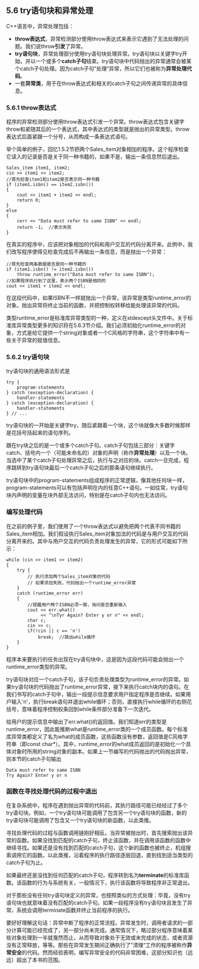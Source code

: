 ## 5.6 try语句块和异常处理
C++语言中，异常处理包括：
- **throw表达式**，异常检测部分使用throw表达式来表示它遇到了无法处理的问题。我们说throw**引发**了异常。
- **try语句块**，异常处理部分使用try语句块处理异常。try语句块以关键字try开始，并以一个或多个**catch子句**结束。try语句块中代码抛出的异常通常会被某个catch子句处理。因为catch子句”处理“异常，所以它们也被称为**异常处理代码**。
- 一套**异常类**，用于在throw表达式和相关的catch子句之间传递异常的具体信息。
  
### 5.6.1 throw表达式
程序的异常检测部分使用throw表达式引发一个异常。throw表达式包含关键字throw和紧随其后的一个表达式，其中表达式的类型就是抛出的异常类型。throw表达式后面紧跟一个分号，从而构成一条表达式语句。

举个简单的例子，回忆1.5.2节把两个Sales_item对象相加的程序。这个程序检查它读入的记录是否是关于同一种书籍的，如果不是，输出一条信息然后退出。
```
Sales_item item1, item2;
cin >> item1 >> item2;
//首先检查item1和item2是否表示同一种书籍
if (item1.isbn() == item2.isbn())
{
    cout << item1 + item2 << endl;
    return 0;
}
else 
{
    cerr << "Data must refer to same ISBN" << endl;
    return -1;  //表示失败
}
```
在真实的程序中，应该把对象相加的代码和用户交互的代码分离开来。此例中，我们改写程序使得见检查完成后不再输出一条信息，而是抛出一个异常：
```
//首先检查两条数据是否是同一种书籍的
if (item1.isbn() != item2.isbn())
    throw runtime_error("Data must refer to same ISBN");
//如果程序执行到了这里，表示两个ISBN是相同的
cout << item1 + item2 << endl;
```
在这段代码中，如果ISBN不一样就抛出一个异常，该异常是类型runtime_error的对象。抛出异常将终止当前的函数，并把控制权转移给能处理该异常的代码。

类型runtime_error是标准库异常类型的一种，定义在stdexcept头文件中。关于标准库异常类型更多的知识将在5.6.3节介绍。我们必须初始化runtime_error的对象，方式是给它提供一个string对象或者一个C风格的字符串，这个字符串中有一些关于异常的赋值信息。

### 5.6.2 try语句块
try语句块的通用语法形式是
```
try {
    program-statements
} catch (exception-declaration) {
    handler-statements
} catch (exception-declaration) {
    handler-statements
} // ...
```
try语句块的一开始是关键字try，随后紧跟着一个块，这个块就像大多数时候那样是花括号括起来的语句序列。

跟在try块之后的是一个或多个catch子句。catch子句包括三部分：关键字catch、括号内一个（可能未命名的）对象的声明（称作**异常处理**）以及一个块。当选中了某个catch子句处理异常之后，执行与之对应的块。catch一旦完成，程序跳转到try语句块最后一个catch子句之后的那条语句继续执行。

try语句块中的program-statements组成程序的正常逻辑，像其他任何块一样，program-statements可以有包括声明在内的任意C++语句。一如往常，try语句块内声明的变量在块外部无法访问，特别是在catch子句内也无法访问。

### 编写处理代码
在之前的例子里，我们使用了一个throw表达式以避免把两个代表不同书籍的Sales_item相加。我们假设执行Sales_item对象加法的代码是与用户交互的代码分离开来的。其中与用户交互的代码负责处理发生的异常，它的形式可能如下所示：
```
while (cin >> item1 >> item2)
{
    try {
        // 执行添加两个Sales_item对象的代码
        // 如果添加失败，代码抛出一个runtime_error异常
    }
    catch (runtime_error err)
    {
        //提醒用户两个ISBN必须一致，询问是否重新输入
        cout << err.what()
             << "\nTyr Again? Enter y or n" << endl;
        char c;
        cin >> c;
        if(!cin || c == 'n')
            break;  //跳出while循环
    }
}
```
程序本来要执行的任务出现在try语句块中，这是因为这段代码可能会抛出一个runtime_error类型的异常。

try语句块对应一个catch子句，该子句负责处理类型为runtime_error的异常。如果try语句块的代码抛出了runtime_error异常，接下来执行catch块内的语句。在我们书写的catch子句中，输出一段提示信息要求用户指定程序是否继续。如果用户输入'n'，执行break语句并退出while循环；否则，直接执行while循环的右侧花括号，意味着程序控制权条回到while条件部分准备下一次迭代。

给用户的提示信息中输出了err.what()的返回值。我们知道err的类型是runtime_error，因此能推断what是runtime_error类的一个成员函数。每个标准库异常类都定义了名为what的成员函数，这些函数没有参数，返回值是C风格字符串（即const char*）。其中，runtime_error的what成员返回的是初始化一个具体对象时所用的string对象的副本。如果上一节编写的代码抛出的代码抛出异常，则本节的catch子句输出
```
Data must refer to same ISBN
Try Again? Enter y or n
```
### 函数在寻找处理代码的过程中退出
在复杂系统中，程序在遇到抛出异常的代码前，其执行路径可能已经经过了多个try语句块。例如，一个try语句块可能调用了包含另一个try语句块的函数，新的try语句块可能调用了包含又一个try语句块的新函数，以此类推。

寻找处理代码的过程与函数调用链刚好相反。当异常被抛出时，首先搜索抛出该异常的函数。如果没找到匹配的catch子句，终止该函数，并在调用该函数的函数中继续寻找。如果还是没有找到匹配的catch子句，这个新的函数也被终止，机组搜索调用它的函数。以此类推，沿着程序的执行路径逐层回退，直到找到适当类型的catch子句为止。

如果最终还是没找到任何匹配的catch子句，程序转到名为**terminate**的标准库函数。该函数的行为与系统有关，一般情况下，执行该函数将导致程序非正常退出。

对于那些没有任何try语句块定义的异常，也按照类似的方式处理：毕竟，没有try语句块也就意味着没有匹配的catch子句。如果一段程序没有try语句块且发生了异常，系统会调用terminate函数并终止当前程序的执行。

要好好理解这句话：异常中断了程序的正常流程。异常发生时，调用者请求的一部分计算可能已经完成了，另一部分尚未完成。通常情况下，略过部分程序意味着某些对象处理到一半就戛然而止，从而导致对象处于无效或未完成的状态，或者资源没有正常释放，等等。那些在异常发生期间正确执行了”清理“工作的程序被称作**异常安全**的代码。然而经验表明，编写异常安全的代码非常困难，这部分知识也（远远）超出了本书的范围。